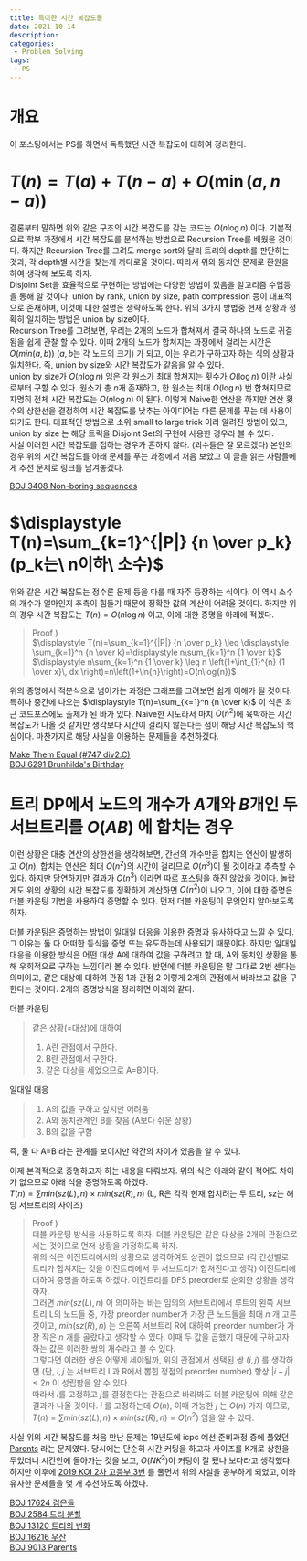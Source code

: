 ```yaml
---
title: 특이한 시간 복잡도들
date: 2021-10-14
description:
categories:
 - Problem Solving
tags:
 - PS
---
```

# 개요
이 포스팅에서는 PS를 하면서 독특했던 시간 복잡도에 대하여 정리한다.

# $T(n)=T(a)+T(n-a)+O(\min(a,n-a))$

결론부터 말하면 위와 같은 구조의 시간 복잡도를 갖는 코드는 $O(n\log{n})$ 이다.
기본적으로 학부 과정에서 시간 복잡도를 분석하는 방법으로 Recursion Tree를 배웠을 것이다.
하지만 Recursion Tree를 그려도 merge sort와 달리 트리의 depth를 판단하는 것과, 각 depth별 시간을 찾는게 까다로울 것이다.
따라서 위와 동치인 문제로 환원을 하여 생각해 보도록 하자.   
Disjoint Set을 효율적으로 구현하는 방법에는 다양한 방법이 있음을 알고리즘 수업등을 통해 알 것이다.
union by rank, union by size, path compression 등이 대표적으로 존재하며, 이것에 대한 설명은 생략하도록 한다.
위의 3가지 방법중 현재 상황과 정확히 일치하는 방법은 union by size이다.   
Recursion Tree를 그려보면, 우리는 2개의 노드가 합쳐져서 결국 하나의 노드로 귀결됨을 쉽게 관찰 할 수 있다.
이때 2개의 노드가 합쳐지는 과정에서 걸리는 시간은 $O(min(a,b))$ ($a, b$는 각 노드의 크기) 가 되고, 이는 우리가 구하고자 하는 식의 상황과 일치한다. 즉, union by size와 시간 복잡도가 같음을 알 수 있다.   
union by size가 $O(n\log{n})$ 임은 각 원소가 최대 합쳐지는 횟수가 $O(\log{n})$ 이란 사실로부터 구할 수 있다. 원소가 총 $n$개 존재하고, 한 원소는 최대 $O(\log{n})$ 번 합쳐지므로 자명히 전체 시간 복잡도는 $O(n\log{n})$ 이 된다. 이렇게 Naive한 연산을 하지만 연산 횟수의 상한선을 결정하여 시간 복잡도를 낮추는 아이디어는 다른 문제를 푸는 데 사용이 되기도 한다. 대표적인 방법으로 소위 small to large trick 이라 알려진 방법이 있고, union by size 는 해당 트릭을 Disjoint Set의 구현에 사용한 경우라 볼 수 있다.   
사실 이러한 시간 복잡도를 접하는 경우가 흔하지 않다. (괴수들은 잘 모르겠다) 본인의 경우 위의 시간 복잡도를 아래 문제를 푸는 과정에서 처음 보았고 이 글을 읽는 사람들에게 추천 문제로 링크를 남겨놓겠다.   
   
[BOJ 3408 Non-boring sequences](https://www.acmicpc.net/problem/3408)   
   

# $\displaystyle T(n)=\sum_{k=1}^{|P|} {n \over p_k} (p_k는\ n이하\ 소수)$   

위와 같은 시간 복잡도는 정수론 문제 등을 다룰 때 자주 등장하는 식이다. 이 역시 소수의 개수가 얼마인지 추측이 힘들기 때문에 정확한 값의 계산이 어려울 것이다. 하지만 위의 경우 시간 복잡도는 $T(n)=O(n\log{n})$ 이고, 이에 대한 증명을 아래에 적겠다.
> Proof )   
> $\displaystyle T(n)=\sum_{k=1}^{|P|} {n \over p_k} \leq \displaystyle \sum_{k=1}^n {n \over k}=\displaystyle n\sum_{k=1}^n {1 \over k}$   
> $\displaystyle n\sum_{k=1}^n {1 \over k} \leq n \left(1+\int_{1}^{n} {1 \over x}\, dx \right)=n\left(1+\ln{n}\right)=O(n\log{n})$   

위의 증명에서 적분식으로 넘어가는 과정은 그래프를 그려보면 쉽게 이해가 될 것이다. 특히나 중간에 나오는 $\displaystyle T(n)=\sum_{k=1}^n {n \over k}$ 이 식은 최근 코드포스에도 출제가 된 바가 있다. Naive한 시도라서 마치 $O(n^2)$에 육박하는 시간 복잡도가 나올 것 같지만 생각보다 시간이 걸리지 않는다는 점이 해당 시간 복잡도의 핵심이다. 마찬가지로 해당 사실을 이용하는 문제들을 추천하겠다.   
   
[Make Them Equal (#747 div2.C)](http://codeforces.com/contest/1594/problem/C)   
[BOJ 6291 Brunhilda's Birthday](https://www.acmicpc.net/problem/6291)   

# 트리 DP에서 노드의 개수가 $A$개와 $B$개인 두 서브트리를 $O(AB)$ 에 합치는 경우

이런 상황은 대충 연산의 상한선을 생각해보면, 간선의 개수만큼 합치는 연산이 발생하고 $O(n)$, 합치는 연산은 최대 $O(n^2)$의 시간이 걸리므로 $O(n^3)$이 될 것이라고 추측할 수 있다. 하지만 당연하지만 결과가 $O(n^3)$ 이라면 따로 포스팅을 하진 않았을 것이다.
놀랍게도 위의 상황의 시간 복잡도를 정확하게 계산하면 $O(n^2)$이 나오고, 이에 대한 증명은 더블 카운팅 기법을 사용하여 증명할 수 있다. 먼저 더블 카운팅이 무엇인지 알아보도록 하자.   

더블 카운팅은 증명하는 방법이 일대일 대응을 이용한 증명과 유사하다고 느낄 수 있다. 그 이유는 둘 다 어떠한 등식을 증명 또는 유도하는데 사용되기 때문이다. 하지만 일대일 대응을 이용한 방식은 어떤 대상 A에 대하여 값을 구하려고 할 때, A와 동치인 상황을 통해 우회적으로 구하는 느낌이라 볼 수 있다.
반면에 더블 카운팅은 말 그대로 2번 센다는 의미이고, 같은 대상에 대하여 관점 1과 관점 2 이렇게 2개의 관점에서 바라보고 값을 구한다는 것이다. 2개의 증명방식을 정리하면 아래와 같다.

더블 카운팅
> 같은 상황(=대상)에 대하여   
> 1. A란 관점에서 구한다.   
> 2. B란 관점에서 구한다.   
> 3. 같은 대상을 세었으므로 A=B이다.

일대일 대응
> 1. A의 값을 구하고 싶지만 어려움   
> 2. A와 동치관계인 B를 찾음 (A보다 쉬운 상황)   
> 3. B의 값을 구함

즉, 둘 다 A=B 라는 관계를 보이지만 약간의 차이가 있음을 알 수 있다.   

이제 본격적으로 증명하고자 하는 내용을 다뤄보자. 위의 식은 아래와 같이 적어도 차이가 없으므로 아래 식을 증명하도록 하겠다.   
$\displaystyle T(n)=\sum {min(sz(L),n)\times min(sz(R),n)}$  (L, R은 각각 현재 합치려는 두 트리, sz는 해당 서브트리의 사이즈)
> Proof )   
> 더블 카운팅 방식을 사용하도록 하자. 더블 카운팅은 같은 대상을 2개의 관점으로 세는 것이므로 먼저 상황을 가정하도록 하자.   
> 위의 식은 이진트리에서의 상황으로 생각하여도 상관이 없으므로 (각 간선별로 트리가 합쳐지는 것을 이진트리에서 두 서브트리가 합쳐진다고 생각) 이진트리에 대하여 증명을 하도록 하겠다. 이진트리를 DFS preorder로 순회한 상황을 생각하자.   
> 그러면 $min(sz(L),n)$ 이 의미하는 바는 임의의 서브트리에서 루트의 왼쪽 서브트리 L의 노드들 중, 가장 preorder number가 가장 큰 노드들을 최대 $n$ 개 고른 것이고, $min(sz(R),n)$ 는 오른쪽 서브트리 R에 대하여 preorder number가 가장 작은 $n$ 개를 골랐다고 생각할 수 있다. 이때 두 값을 곱했기 때문에 구하고자 하는 값은 이러한 쌍의 개수라고 볼 수 있다.   
> 그렇다면 이러한 쌍은 어떻게 세야될까, 위의 관점에서 선택된 쌍 $(i,j)$ 를 생각하면 (단, $i,j$ 는 서브트리 L과 R에서 뽑힌 정점의 preorder number) 항상 $|i-j| \leq 2n$ 이 성립함을 알 수 있다.   
> 따라서 $i$를 고정하고 $j$를 결정한다는 관점으로 바라봐도 더블 카운팅에 의해 같은 결과가 나올 것이다. $i$ 를 고정하는데 $O(n)$, 이때 가능한 $j$ 는 $O(n)$ 가지 이므로,    
> $\displaystyle T(n)=\sum {min(sz(L),n)\times min(sz(R),n)}=O(n^2)$ 임을 알 수 있다.

사실 위의 시간 복잡도를 처음 만난 문제는 19년도에 icpc 예선 준비과정 중에 풀었던 [Parents](https://www.acmicpc.net/problem/9013) 라는 문제였다. 당시에는 단순히 시간 커팅을 하고자 사이즈를 K개로 상한을 두었더니 시간안에 돌아가는 것을 보고, $O(NK^2)$이 커팅이 잘 됐나 보다라고 생각했다. 하지만 이후에 [2019 KOI 2차 고등부 3번](https://www.acmicpc.net/problem/17624) 를 풀면서 위의 사실을 공부하게 되었고, 이와 유사한 문제들을 몇 개 추천하도록 하겠다.   

[BOJ 17624 검은돌](https://www.acmicpc.net/problem/17624)   
[BOJ 2584 트리 분할](https://www.acmicpc.net/problem/2584)   
[BOJ 13120 트리의 변화](https://www.acmicpc.net/problem/13120)   
[BOJ 16216 우산](https://www.acmicpc.net/problem/16216)   
[BOJ 9013 Parents](https://www.acmicpc.net/problem/9013)   

